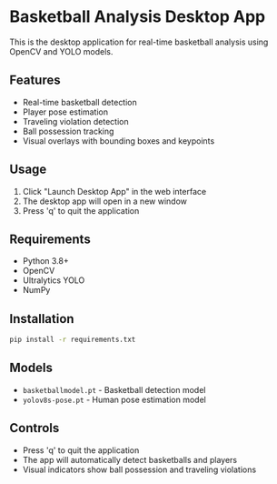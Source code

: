 # Basketball Analysis Desktop App

This is the desktop application for real-time basketball analysis using OpenCV and YOLO models.

## Features

- Real-time basketball detection
- Player pose estimation
- Traveling violation detection
- Ball possession tracking
- Visual overlays with bounding boxes and keypoints

## Usage

1. Click "Launch Desktop App" in the web interface
2. The desktop app will open in a new window
3. Press 'q' to quit the application

## Requirements

- Python 3.8+
- OpenCV
- Ultralytics YOLO
- NumPy

## Installation

```bash
pip install -r requirements.txt
```

## Models

- `basketballmodel.pt` - Basketball detection model
- `yolov8s-pose.pt` - Human pose estimation model

## Controls

- Press 'q' to quit the application
- The app will automatically detect basketballs and players
- Visual indicators show ball possession and traveling violations 